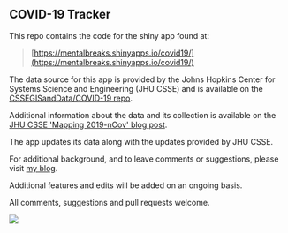 ## COVID-19 Tracker  
    
This repo contains the code for the shiny app found at:
  
> [https://mentalbreaks.shinyapps.io/covid19/](https://mentalbreaks.shinyapps.io/covid19/)
  
The data source for this app is provided by the Johns Hopkins Center for Systems Science and Engineering (JHU CSSE) and is available on the [CSSEGISandData/COVID-19 repo](https://github.com/CSSEGISandData/COVID-19).
    
Additional information about the data and its collection is available on the [JHU CSSE 'Mapping 2019-nCov' blog post](https://systems.jhu.edu/research/public-health/ncov/).    
  
The app updates its data along with the updates provided by JHU CSSE.    
     
For additional background, and to leave comments or suggestions, please visit [my blog](https://mentalbreaks.rbind.io/posts/covid-19-tracker/).  
  
Additional features and edits will be added on an ongoing basis.  
  
All comments, suggestions and pull requests welcome.  

![]("p_log10.png")

